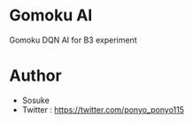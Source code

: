 
<!-- 
4_board_3_narabe
5_board_4_narabe
7_board_5_narabe
VS_DQN
の４つのディレクトリが存在します。それぞれについてディレクトリ内でできることを以下に述べます。

・4_board_3_narabeについて
題名通り、4路盤3目並べにてAIとの対戦、AI同士の対戦が可能です。
デフォルトではシェルコマンドで
python main.py
と打つことで、3目並べモンテカルロAIと対戦できます。対戦相手の変更にはmain.pyにて、test関数内のp1、p2を有効無効にすることで変更可能です。例えば対戦をモンテカルロvsAlphaRandomにしたい時は

p1=agents.PlayerHuman(PLAYER_X,"そーちゃん")を
コメントアウトし、p1=agents.PlayerAlphaRandom(PLAYER_X)のコメントアウトをとります。その後、同様にシェルコマンドで
python main.py
と打つことで、モンテカルロvsAlphaRandomの対戦が見られます。
また、Q学習との対戦の際には途中にコメントアウトされている
with open('saisyu_ql_3_100000.pickle', mode='rb') as f:
      p2 = pickle.load(f)
  p2.e = 0
を有効にすることで、学習済みQ学習をプレイヤー2（p2）に設定できます。

注意点として、このディレクトリではDQNは実装されていますが、８班で工夫して実装したのはVS_DQNディレクトリ内のDQNエージェントです。

・5_board_4_narabeについて
題名通り、5路盤4目並べにてAIとの対戦、AI同士の対戦が可能です。
動かし方は4_board_3_narabeと同じですので説明は省略します。

・7_board_5_narabeについて
題名通り、7路盤5目並べにてAIとの対戦、AI同士の対戦が可能です。
動かし方は4_board_3_narabeと同じですので説明は省略します。

・VS_DQNについて
このディレクトリ内では、3,4,5目並べでDQNとの対戦、DQNとランダムの対戦が可能です。デフォルトでは
python 7_5.py
と打つことで学習済みDQNと対戦可能です。
ランダムとDQNの対戦は7-5.py内で367行目の
action = random_player.act(b.board.copy())
を有効にし、366行目をコメントアウトします。その後331〜333行目から対戦させたいランダムプレイヤーを選び、同様に実行することで対戦が見られます。
3,4目並べを実行したい時は、5_4.pyや4_3.pyにて同様な操作をしてください。



-->

# Gomoku AI 
 
Gomoku DQN AI for B3 experiment
 


# Author
 
* Sosuke
* Twitter : https://twitter.com/ponyo_ponyo115

